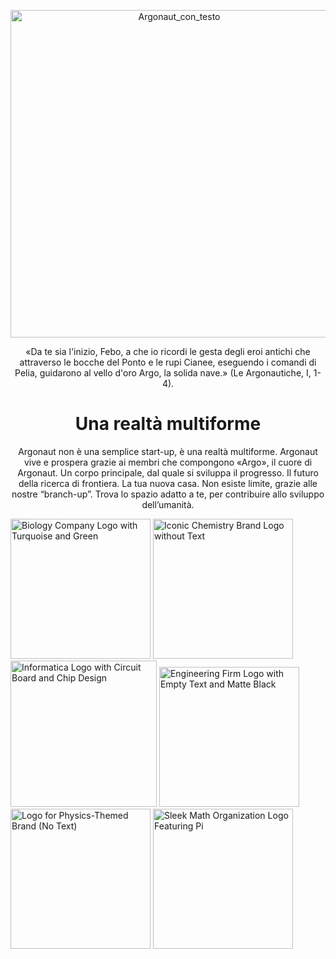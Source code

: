 <p align="center"><img width="524" height="524" alt="Argonaut_con_testo" src="https://github.com/user-attachments/assets/95917e93-0f4f-44d9-824f-f3d25f75c4e0" /></p>

<p align="center">«Da te sia l'inizio, Febo, a che io ricordi le gesta degli eroi antichi che attraverso le bocche del Ponto e le rupi Cianee, eseguendo i comandi di Pelia, guidarono al vello d'oro Argo, la solida nave.»
(Le Argonautiche, I, 1-4).</p>
<h1 align="center">Una realtà multiforme</h1>
<p align="center">Argonaut non è una semplice start-up, è una realtà multiforme.
Argonaut vive e prospera grazie ai membri che compongono «Argo»,
il cuore di Argonaut.
Un corpo principale, dal quale si sviluppa il progresso.
Il futuro della ricerca di frontiera.
La tua nuova casa.
Non esiste limite, grazie alle nostre “branch-up”.
Trova lo spazio adatto a te, per contribuire allo sviluppo dell’umanità.
</p>
<img width="224" height="224" alt="Biology Company Logo with Turquoise and Green" src="https://github.com/user-attachments/assets/89657241-d460-47ae-8613-7eaaae3938b1" />
<img width="224" height="224" alt="Iconic Chemistry Brand Logo without Text" src="https://github.com/user-attachments/assets/e520b215-a57b-41e3-a2e1-4d3cd24fe010" />
<img width="234" height="234" alt="Informatica Logo with Circuit Board and Chip Design" src="https://github.com/user-attachments/assets/1cd5c0f7-6a36-402d-9a0f-de4103c5067e" />
<img width="224" height="224" alt="Engineering Firm Logo with Empty Text and Matte Black" src="https://github.com/user-attachments/assets/b42a67d1-f35f-49e5-8253-060ded1fd55a" />
<img width="224" height="224" alt="Logo for Physics-Themed Brand (No Text)" src="https://github.com/user-attachments/assets/0ee24e91-fceb-4238-a9a3-7557fc090fa2" />
<img width="224" height="224" alt="Sleek Math Organization Logo Featuring Pi" src="https://github.com/user-attachments/assets/8b2a2616-7109-4936-a183-c721bfd20bda" />
